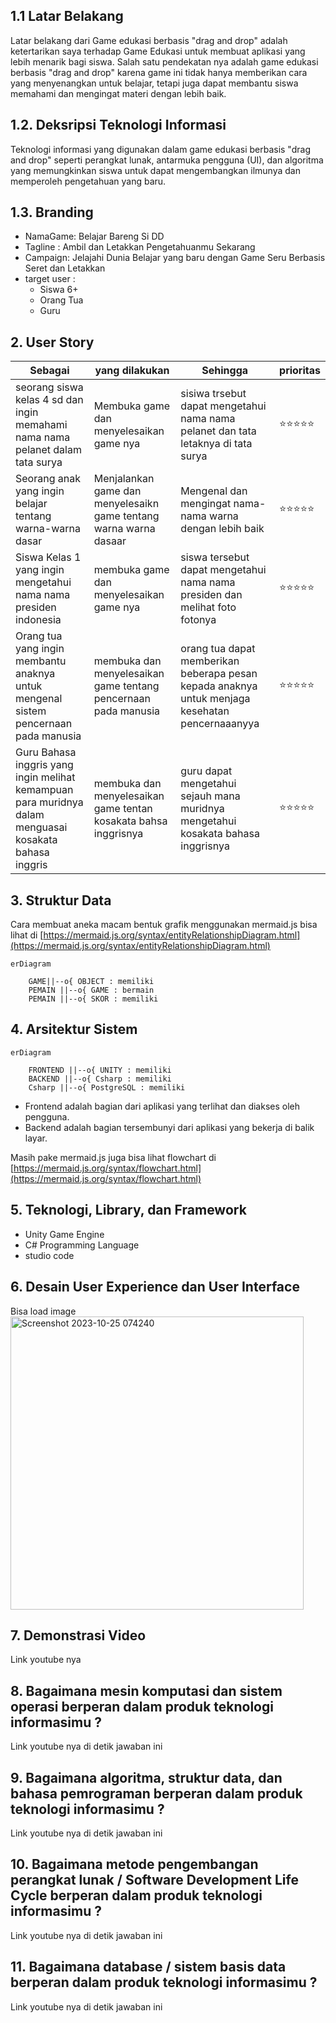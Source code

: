 ## 1.1 Latar Belakang
Latar belakang dari Game edukasi berbasis "drag and drop" adalah ketertarikan saya terhadap Game Edukasi untuk membuat aplikasi yang lebih menarik bagi siswa. Salah satu pendekatan nya adalah game edukasi berbasis "drag and drop" karena game ini tidak hanya memberikan cara yang menyenangkan untuk belajar, tetapi juga dapat membantu siswa memahami dan mengingat materi dengan lebih baik.

## 1.2. Deksripsi Teknologi Informasi
Teknologi informasi yang digunakan dalam game edukasi berbasis "drag and drop" seperti perangkat lunak, antarmuka pengguna (UI), dan algoritma yang memungkinkan siswa untuk dapat mengembangkan ilmunya dan memperoleh pengetahuan yang baru.

## 1.3. Branding
    
- NamaGame: Belajar Bareng Si DD   
- Tagline : Ambil dan Letakkan Pengetahuanmu Sekarang    
- Campaign: Jelajahi Dunia Belajar yang baru dengan Game Seru Berbasis Seret dan Letakkan    
- target user :    
  - Siswa 6+
  - Orang Tua
  - Guru


## 2. User Story 

Sebagai|yang dilakukan | Sehingga | prioritas
---|---|---|---
seorang siswa kelas 4 sd dan ingin memahami nama nama pelanet dalam tata surya| Membuka game dan menyelesaikan game nya  | sisiwa trsebut dapat mengetahui nama nama pelanet dan tata letaknya di tata surya| ⭐⭐⭐⭐⭐
Seorang anak yang ingin belajar tentang warna-warna dasar |	Menjalankan game dan menyelesaikn game tentang warna warna dasaar | Mengenal dan mengingat nama-nama warna dengan lebih baik| ⭐⭐⭐⭐⭐
Siswa Kelas 1 yang ingin mengetahui nama nama presiden indonesia | membuka game dan menyelesaikan game nya | siswa tersebut dapat mengetahui nama nama presiden dan melihat foto fotonya | ⭐⭐⭐⭐⭐
Orang tua yang ingin membantu anaknya untuk mengenal sistem pencernaan pada manusia | membuka dan menyelesaikan game tentang pencernaan pada manusia | orang tua dapat memberikan beberapa pesan kepada anaknya untuk menjaga kesehatan pencernaaanyya|  ⭐⭐⭐⭐⭐
Guru Bahasa inggris yang ingin melihat kemampuan para muridnya dalam menguasai kosakata bahasa inggris | membuka dan menyelesaikan game tentan kosakata  bahsa inggrisnya | guru dapat mengetahui sejauh mana muridnya mengetahui kosakata bahasa inggrisnya|  ⭐⭐⭐⭐⭐

## 3. Struktur Data

Cara membuat aneka macam bentuk grafik menggunakan mermaid.js bisa lihat di [https://mermaid.js.org/syntax/entityRelationshipDiagram.html](https://mermaid.js.org/syntax/entityRelationshipDiagram.html) 

```mermaid
erDiagram
   
    GAME||--o{ OBJECT : memiliki
    PEMAIN ||--o{ GAME : bermain
    PEMAIN ||--o{ SKOR : memiliki

```

## 4. Arsitektur Sistem
```mermaid  
erDiagram
   
    FRONTEND ||--o{ UNITY : memiliki
    BACKEND ||--o{ Csharp : memiliki
    Csharp ||--o{ PostgreSQL : memiliki

```
- Frontend adalah bagian dari aplikasi yang terlihat dan diakses oleh pengguna.
- Backend adalah bagian tersembunyi dari aplikasi yang bekerja di balik layar.

Masih pake mermaid.js juga bisa lihat flowchart di [https://mermaid.js.org/syntax/flowchart.html](https://mermaid.js.org/syntax/flowchart.html)

## 5. Teknologi, Library, dan Framework
- Unity Game Engine
- C# Programming Language
- studio code
## 6. Desain User Experience dan User Interface

Bisa load image 
<img width="469" alt="Screenshot 2023-10-25 074240" src="https://github.com/irhamMutaalimin/jawaban-Job-Interview-Teknik-Informatika/assets/144558007/44e8f063-3493-4560-a9d8-38663e336420">


## 7. Demonstrasi Video

Link youtube nya

## 8. Bagaimana mesin komputasi dan sistem operasi berperan dalam produk teknologi informasimu ?

Link youtube nya di detik jawaban ini

## 9. Bagaimana algoritma, struktur data, dan bahasa pemrograman berperan dalam produk teknologi informasimu ?

Link youtube nya di detik jawaban ini

## 10. Bagaimana metode pengembangan perangkat lunak / Software Development Life Cycle berperan dalam produk teknologi informasimu ?

Link youtube nya di detik jawaban ini

## 11. Bagaimana database / sistem basis data berperan dalam produk teknologi informasimu ?

Link youtube nya di detik jawaban ini
